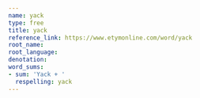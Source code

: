```yaml
---
name: yack
type: free
title: yack
reference_link: https://www.etymonline.com/word/yack
root_name: 
root_language: 
denotation: 
word_sums:
- sum: 'Yack + '
  respelling: yack
---
```

